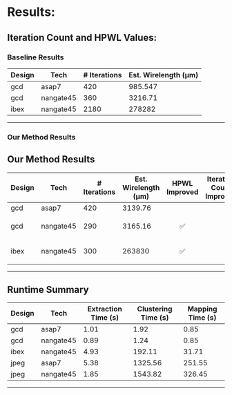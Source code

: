 # Results:

## Iteration Count and HPWL Values: 

### Baseline Results

| Design | Tech      | # Iterations | Est. Wirelength (µm) |
|--------|-----------|--------------|-----------------------|
| gcd    | asap7     | 420          | 985.547               |
| gcd    | nangate45 | 360          | 3216.71               |
| ibex   | nangate45 | 2180        | 278282                |

---

### Our Method Results

## Our Method Results

| Design | Tech      | # Iterations | Est. Wirelength (µm) | HPWL Improved       | Iteration Count Improved |
|--------|-----------|--------------|-----------------------|----------------------|---------------------------|
| gcd    | asap7     | 420          | 3139.76               |                      |                           |
| gcd    | nangate45 | 290          | 3165.16               | <p align="center">✅</p> |                           |
| ibex   | nangate45 | 300        | 263830                | <p align="center">✅</p> |                           |

---

## Runtime Summary

| Design | Tech       | Extraction Time (s) | Clustering Time (s) | Mapping Time (s) |
|--------|------------|---------------------|----------------------|------------------|
| gcd    | asap7      | 1.01                | 1.92                 | 0.85             |
| gcd    | nangate45  | 0.89                | 1.24                 | 0.85             |
| ibex   | nangate45  | 4.93                | 192.11               | 31.71            |
| jpeg   | asap7      | 5.38                | 1325.56              | 251.55           |
| jpeg   | nangate45  | 1.85                | 1543.82              | 326.45           |

---
